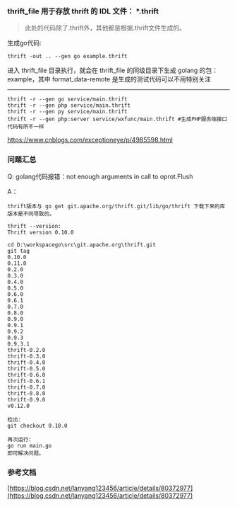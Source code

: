 ### thrift_file 用于存放 thrift 的 IDL 文件： *.thrift

>此处的代码除了.thrift外，其他都是根据.thrift文件生成的。

生成go代码:

	thrift -out .. --gen go example.thrift


进入 thrift_file 目录执行，就会在 thrift_file 的同级目录下生成 golang 的包：example，其中 format_data-remote 是生成的测试代码可以不用特别关注

---


	thrift -r --gen go service/main.thrift
	thrift -r --gen php service/main.thrift
	thrift -r --gen py service/main.thrift
	thrift -r --gen php:server service/wxfunc/main.thrift #生成PHP服务端接口代码有所不一样



https://www.cnblogs.com/exceptioneye/p/4985598.html


### 问题汇总


Q:
	golang代码报错：not enough arguments in call to oprot.Flush


A：

	thrift版本与 go get git.apache.org/thrift.git/lib/go/thrift 下载下来的库版本是不同导致的。

	thrift --version:
	Thrift version 0.10.0

	cd D:\workspacego\src\git.apache.org\thrift.git
	git tag
	0.10.0
	0.11.0
	0.2.0
	0.3.0
	0.4.0
	0.5.0
	0.6.0
	0.6.1
	0.7.0
	0.8.0
	0.9.0
	0.9.1
	0.9.2
	0.9.3
	0.9.3.1
	thrift-0.2.0
	thrift-0.3.0
	thrift-0.4.0
	thrift-0.5.0
	thrift-0.6.0
	thrift-0.6.1
	thrift-0.7.0
	thrift-0.8.0
	thrift-0.9.0
	v0.12.0

	检出:
	git checkout 0.10.0

	再次运行:
	go run main.go
	即可解决问题。



### 参考文档

[https://blog.csdn.net/lanyang123456/article/details/80372977](https://blog.csdn.net/lanyang123456/article/details/80372977)
	
	

